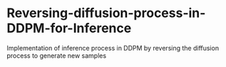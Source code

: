 # Reversing-diffusion-process-in-DDPM-for-Inference
Implementation of inference process in DDPM by reversing the diffusion process to generate new samples
